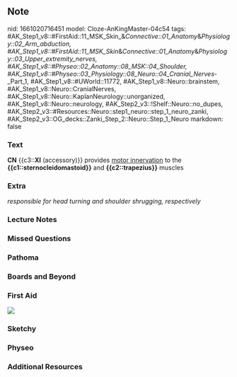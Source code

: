 ## Note
nid: 1661020716451
model: Cloze-AnKingMaster-04c54
tags: #AK_Step1_v8::#FirstAid::11_MSK_Skin_&_Connective::01_Anatomy_&_Physiology::02_Arm_abduction, #AK_Step1_v8::#FirstAid::11_MSK_Skin_&_Connective::01_Anatomy_&_Physiology::03_Upper_extremity_nerves, #AK_Step1_v8::#Physeo::02_Anatomy::08_MSK::04_Shoulder, #AK_Step1_v8::#Physeo::03_Physiology::08_Neuro::04_Cranial_Nerves_-_Part_1, #AK_Step1_v8::#UWorld::11772, #AK_Step1_v8::Neuro::brainstem, #AK_Step1_v8::Neuro::CranialNerves, #AK_Step1_v8::Neuro::KaplanNeurology::unorganized, #AK_Step1_v8::Neuro::neurology, #AK_Step2_v3::!Shelf::Neuro::no_dupes, #AK_Step2_v3::#Resources::Neuro::step1_neuro::step_1_neuro_zanki, #AK_Step2_v3::OG_decks::Zanki_Step_2::Neuro::Step_1_Neuro
markdown: false

### Text
<div>
  <div>
    <b>CN</b> {{c3::<b>XI</b> (accessory)}} provides <u>motor
    innervation</u> to the <b>{{c1::sternocleidomastoid}}</b> and
    <b>{{c2::trapezius}}</b> muscles
  </div>
</div>

### Extra
<i>responsible for head turning and shoulder shrugging,
respectively</i>

### Lecture Notes


### Missed Questions


### Pathoma


### Boards and Beyond


### First Aid
<img src="tmpxXWTnw.png">

### Sketchy


### Physeo


### Additional Resources

